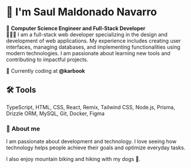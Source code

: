 # 👋 I'm Saul Maldonado Navarro  
🚀 **Computer Science Engineer and Full-Stack Developer**  
🧑🏽‍💻 I am a full-stack web developer specializing in the design and development of web applications. My experience includes creating user interfaces, managing databases, and implementing functionalities using modern technologies. I am passionate about learning new tools and contributing to impactful projects.

🚗 Currently coding at **@karbook**

## 🛠️ **Tools**  
TypeScript, HTML, CSS, React, Remix, Tailwind CSS, Node.js, Prisma, Drizzle ORM, MySQL, Git, Docker, Figma

### 🌱 **About me**  
I am passionate about development and technology. I love seeing how technology helps people achieve their goals and optimize everyday tasks.

I also enjoy mountain biking and hiking with my dogs 🐶.
